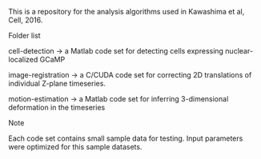 This is a repository for the analysis algorithms used in Kawashima et al, Cell, 2016.

Folder list

  cell-detection      ->  a Matlab code set for detecting cells expressing nuclear-localized GCaMP

  image-registration  -> a C/CUDA code set for correcting 2D translations of individual Z-plane timeseries.
  
  motion-estimation   -> a Matlab code set for inferring 3-dimensional deformation in the timeseries

Note

  Each code set contains small sample data for testing. Input parameters were optimized for this sample datasets.
